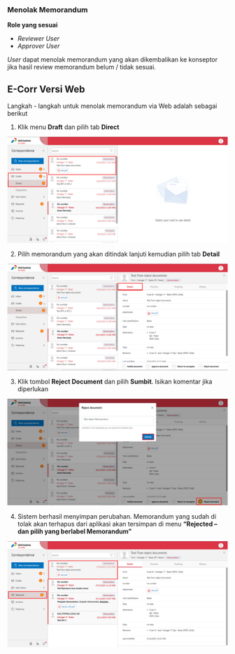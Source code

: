 ### Menolak Memorandum

**Role yang sesuai**

- *Reviewer User*
- *Approver User*

*User* dapat menolak memorandum yang akan dikembalikan ke konseptor jika hasil review memorandum belum / tidak sesuai.

## **E-Corr Versi Web**

Langkah - langkah untuk menolak memorandum via Web adalah sebagai berikut

1. Klik menu **Draft** dan pilih tab **Direct**

![gambar](Memorandum/MM_Web/MM-38.png)

2. Pilih memorandum yang akan ditindak lanjuti kemudian pilih tab **Detail**

![gambar](Memorandum/MM_Web/MM-39.png)

3. Klik tombol **Reject Document** dan pilih **Sumbit**. Isikan komentar jika diperlukan

![gambar](Memorandum/MM_Web/MM-40.png)

4.	Sistem berhasil menyimpan perubahan. Memorandum yang sudah di tolak akan terhapus dari aplikasi akan tersimpan di menu **“Rejected – dan pilih yang berlabel Memorandum”** 

![gambar](Memorandum/MM_Web/MM-41.png)



